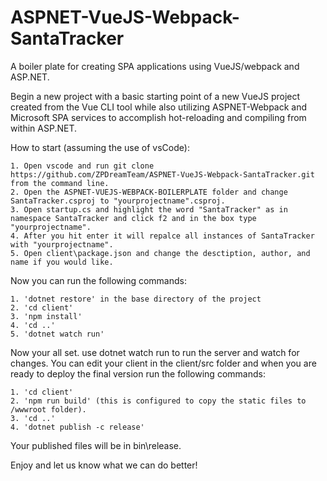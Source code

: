 # ASPNET-VueJS-Webpack-SantaTracker
A boiler plate for creating SPA applications using VueJS/webpack and ASP.NET.

  Begin a new project with a basic starting point of a new VueJS project created from the Vue CLI tool while also utilizing ASPNET-Webpack and Microsoft SPA services to accomplish hot-reloading and compiling from within ASP.NET.
  
  How to start (assuming the use of vsCode):
    
    1. Open vscode and run git clone https://github.com/ZPDreamTeam/ASPNET-VueJS-Webpack-SantaTracker.git from the command line.
    2. Open the ASPNET-VUEJS-WEBPACK-BOILERPLATE folder and change SantaTracker.csproj to "yourprojectname".csproj.
    3. Open startup.cs and highlight the word "SantaTracker" as in namespace SantaTracker and click f2 and in the box type "yourprojectname".
    4. After you hit enter it will repalce all instances of SantaTracker with "yourprojectname".
    5. Open client\package.json and change the desctiption, author, and name if you would like.
    
    
  Now you can run the following commands:
    
    1. 'dotnet restore' in the base directory of the project
    2. 'cd client'
    3. 'npm install'
    4. 'cd ..'
    5. 'dotnet watch run'
    
 Now your all set.  use dotnet watch run to run the server and watch for changes.  You can edit your client in the client/src folder and when you are ready to deploy the final version run the following commands:
 
    1. 'cd client'
    2. 'npm run build' (this is configured to copy the static files to /wwwroot folder).
    3. 'cd ..'
    4. 'dotnet publish -c release'

Your published files will be in bin\release.

Enjoy and let us know what we can do better!
